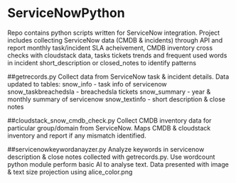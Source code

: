 # ServiceNowPython

Repo contains python scripts written for ServiceNow integration. Project includes collecting ServiceNow data (CMDB & incidents) through API and report 
monthly task/incident SLA acheivement, CMDB inventory cross checks with cloudstack data, tasks tickets trends and 
frequent used words in incident short_description or closed_notes to identify patterns

##getrecords.py 
Collect data from ServiceNow task & incident details. Data updated to tables:
                snow_info - task info of servicenow
                snow_taskbreachedsla  - breachedsla tickets
                snow_summary    - year & monthly summary of servicenow
                snow_textinfo  - short description & close notes
                
##cloudstack_snow_cmdb_check.py
Collect CMDB inventory data for particular group/domain from ServiceNow. Maps CMDB & cloudstack inventory and report if any mismatch identified.

##servicenowkeywordanayzer.py
Analyze keywords in servicenow description & close notes collected with getrecords.py. Use wordcount python module perform basic AI to analyse
text. Data presented with image & text size projection using alice_color.png

